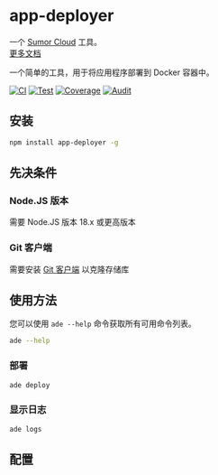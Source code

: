 # app-deployer

一个 [Sumor Cloud](https://sumor.cloud) 工具。  
[更多文档](https://sumor.cloud/app-deployer)

一个简单的工具，用于将应用程序部署到 Docker 容器中。

[![CI](https://github.com/sumor-cloud/app-deployer/actions/workflows/ci.yml/badge.svg)](https://github.com/sumor-cloud/app-deployer/actions/workflows/ci.yml)
[![Test](https://github.com/sumor-cloud/app-deployer/actions/workflows/ut.yml/badge.svg)](https://github.com/sumor-cloud/app-deployer/actions/workflows/ut.yml)
[![Coverage](https://github.com/sumor-cloud/app-deployer/actions/workflows/coverage.yml/badge.svg)](https://github.com/sumor-cloud/app-deployer/actions/workflows/coverage.yml)
[![Audit](https://github.com/sumor-cloud/app-deployer/actions/workflows/audit.yml/badge.svg)](https://github.com/sumor-cloud/app-deployer/actions/workflows/audit.yml)

## 安装

```bash
npm install app-deployer -g
```

## 先决条件

### Node.JS 版本

需要 Node.JS 版本 18.x 或更高版本

### Git 客户端

需要安装 [Git 客户端](https://git-scm.com/) 以克隆存储库

## 使用方法

您可以使用 `ade --help` 命令获取所有可用命令列表。

```bash
ade --help
```

### 部署

```bash
ade deploy
```

### 显示日志

```bash
ade logs
```

## 配置
